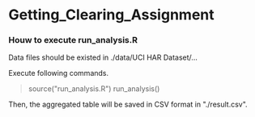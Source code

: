 # Getting_Clearing_Assignment

### Houw to execute run_analysis.R

Data files should be existed in ./data/UCI HAR Dataset/...

Execute following commands.
> source("run_analysis.R")
> run_analysis()

Then, the aggregated table will be saved in CSV format in "./result.csv".

